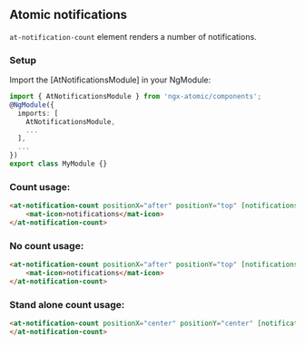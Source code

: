 ## Atomic notifications
`at-notification-count` element renders a number of notifications.

### Setup
Import the [AtNotificationsModule] in your NgModule:

```typescript
import { AtNotificationsModule } from 'ngx-atomic/components';
@NgModule({
  imports: [
    AtNotificationsModule,
    ...
  ],
  ...
})
export class MyModule {}
```

### Count usage:

```html
<at-notification-count positionX="after" positionY="top" [notifications]="1">
    <mat-icon>notifications</mat-icon>
</at-notification-count>
```

### No count usage:

```html
<at-notification-count positionX="after" positionY="top" [notifications]="true">
    <mat-icon>notifications</mat-icon>
</at-notification-count>
```

### Stand alone count usage:

```html
<at-notification-count positionX="center" positionY="center" [notifications]="1">
</at-notification-count>
```
